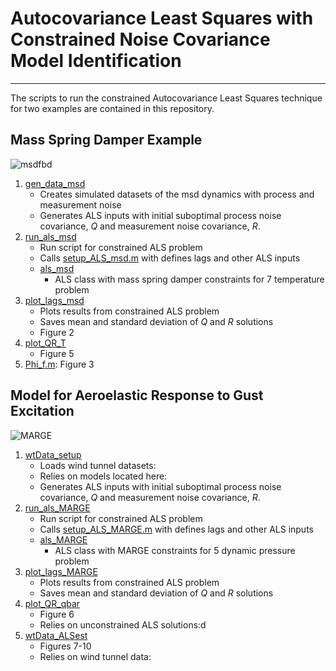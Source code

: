 # Autocovariance Least Squares with Constrained Noise Covariance Model Identification

---

The scripts to run the constrained Autocovariance Least Squares technique for two examples are contained in this repository.

## Mass Spring Damper Example
![msdfbd]()

1. [gen_data_msd]()
   - Creates simulated datasets of the msd dynamics with process and measurement noise
   - Generates ALS inputs with initial suboptimal process noise covariance, $Q$ and measurement noise covariance,  $R$.
2. [run_als_msd]()
   - Run script for constrained ALS problem
   - Calls [setup_ALS_msd.m]() with defines lags and other ALS inputs
   - [als_msd]()
     - ALS class with mass spring damper constraints for 7 temperature problem
3. [plot_lags_msd]()
   - Plots results from constrained ALS problem
   - Saves mean and standard deviation of $Q$ and $R$ solutions
   - Figure 2
4. [plot_QR_T]()
   - Figure 5
5. [Phi_f.m](): Figure 3
  
## Model for Aeroelastic Response to Gust Excitation
![MARGE]()


1. [wtData_setup]()
   - Loads wind tunnel datasets: 
   - Relies on models located here: 
   - Generates ALS inputs with initial suboptimal process noise covariance, $Q$ and measurement noise covariance,  $R$.
2. [run_als_MARGE]()
   - Run script for constrained ALS problem
   - Calls [setup_ALS_MARGE.m]() with defines lags and other ALS inputs
   - [als_MARGE]()
     - ALS class with MARGE constraints for 5 dynamic pressure problem
3. [plot_lags_MARGE]()
   - Plots results from constrained ALS problem
   - Saves mean and standard deviation of $Q$ and $R$ solutions
4. [plot_QR_qbar]()
   - Figure 6
   - Relies on unconstrained ALS solutions:d
5. [wtData_ALSest]()
   - Figures 7-10
   - Relies on wind tunnel data: 

